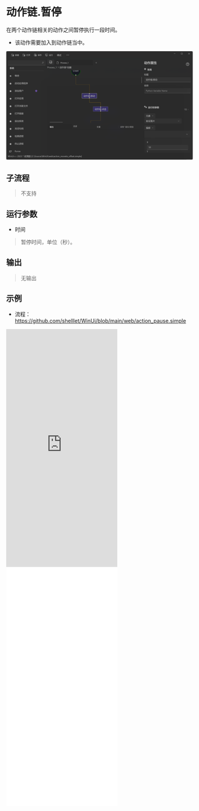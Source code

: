 # 动作链.暂停
在两个动作链相关的动作之间暂停执行一段时间。

* 该动作需要加入到动作链当中。

![WebActionPause](./images/26.png ':size=90%')

## 子流程
> 不支持

## 运行参数

* 时间
>  暂停时间，单位（秒）。

## 输出

> 无输出


## 示例

* 流程：https://github.com/shelllet/WinUi/blob/main/web/action_pause.simple

<iframe type="text/html" height="640px" src="https://www.youtube.com/embed/K79ITw_GjRg" frameborder="0"></iframe>

<iframe src="//player.bilibili.com/player.html?bvid=BV1AT421v7cL&page=1&autoplay=0" height='640px' scrolling="no" frameborder="no" framespacing="0" allowfullscreen="true"></iframe>
